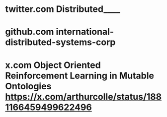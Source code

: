 # twitter.com Distributed____
# github.com international-distributed-systems-corp
# x.com Object Oriented Reinforcement Learning in Mutable Ontologies https://x.com/arthurcolle/status/1881166459499622496

